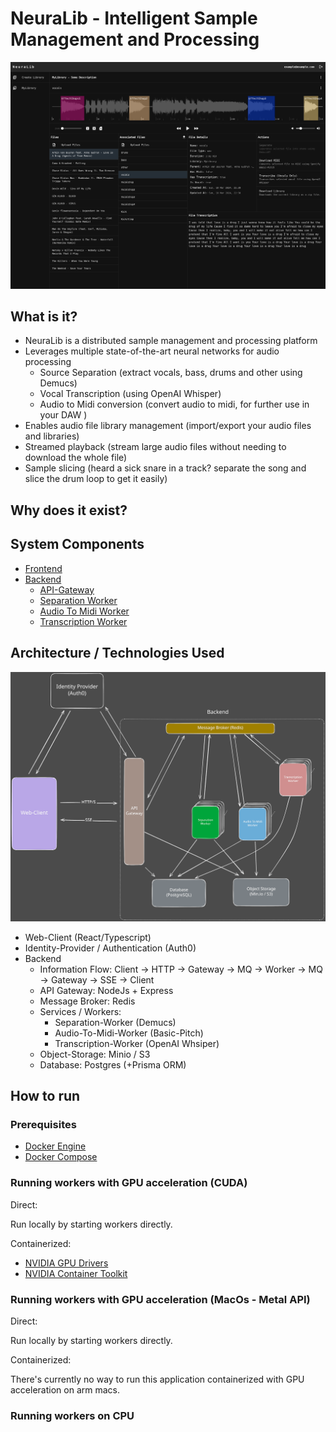 # NeuraLib - Intelligent Sample Management and Processing

![GUI Screenshot](docs/assets/screenshot2.png)

## What is it?

- NeuraLib is a distributed sample management and processing platform
- Leverages multiple state-of-the-art neural networks for audio processing
  - Source Separation (extract vocals, bass, drums and other using Demucs)
  - Vocal Transcription (using OpenAI Whisper)
  - Audio to Midi conversion (convert audio to midi, for further use in your DAW )
- Enables audio file library management (import/export your audio files and libraries)
- Streamed playback (stream large audio files without needing to download the whole file)
- Sample slicing (heard a sick snare in a track? separate the song and slice the drum loop to get it easily)

## Why does it exist?

## System Components

- [Frontend](frontend/README.md)
- [Backend](backend/README.md)
  - [API-Gateway](backend/api-gateway/README.md)
  - [Separation Worker](backend/separation-worker/README.md)
  - [Audio To Midi Worker](backend/audio-to-midi-worker/README.md)
  - [Transcription Worker](backend/transcription-worker/README.md)

## Architecture / Technologies Used

![Architecture Overview](docs/assets/Architecture.svg)

- Web-Client (React/Typescript)
- Identity-Provider / Authentication (Auth0)
- Backend
  - Information Flow: Client -> HTTP -> Gateway -> MQ -> Worker -> MQ -> Gateway -> SSE -> Client
  - API Gateway: NodeJs + Express
  - Message Broker: Redis
  - Services / Workers:
    - Separation-Worker (Demucs)
    - Audio-To-Midi-Worker (Basic-Pitch)
    - Transcription-Worker (OpenAI Whsiper)
  - Object-Storage: Minio / S3
  - Database: Postgres (+Prisma ORM)

## How to run

### Prerequisites

- [Docker Engine](https://docs.docker.com/get-docker/)
- [Docker Compose](https://docs.docker.com/compose/)

### Running workers with GPU acceleration (CUDA)

Direct:

Run locally by starting workers directly.

Containerized:

- [NVIDIA GPU Drivers](https://docs.nvidia.com/datacenter/tesla/tesla-installation-notes/index.html)
- [NVIDIA Container Toolkit](https://github.com/NVIDIA/nvidia-container-toolkit)

### Running workers with GPU acceleration (MacOs - Metal API)

Direct:

Run locally by starting workers directly.

Containerized:

There's currently no way to run this application containerized with GPU acceleration on arm macs.

### Running workers on CPU
